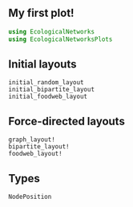 ## My first plot!

~~~ julia
using EcologicalNetworks
using EcologicalNetworksPlots
~~~

## Initial layouts

```@docs
initial_random_layout
initial_bipartite_layout
initial_foodweb_layout
```

## Force-directed layouts

```@docs
graph_layout!
bipartite_layout!
foodweb_layout!
```

## Types

```@docs
NodePosition
```
